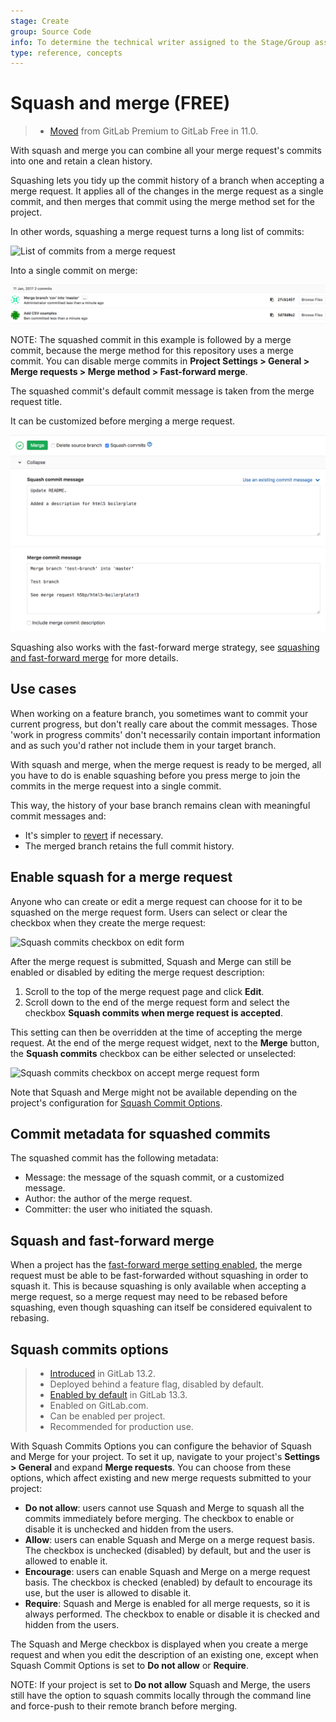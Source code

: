 ```yaml
---
stage: Create
group: Source Code
info: To determine the technical writer assigned to the Stage/Group associated with this page, see https://about.gitlab.com/handbook/engineering/ux/technical-writing/#assignments
type: reference, concepts
---
```


# Squash and merge **(FREE)**

> - [Moved](https://gitlab.com/gitlab-org/gitlab-foss/-/merge_requests/18956) from GitLab Premium to GitLab Free in 11.0.

With squash and merge you can combine all your merge request's commits into one
and retain a clean history.

Squashing lets you tidy up the commit history of a branch when accepting a merge
request. It applies all of the changes in the merge request as a single commit,
and then merges that commit using the merge method set for the project.

In other words, squashing a merge request turns a long list of commits:

![List of commits from a merge request](img/squash_mr_commits.png)

Into a single commit on merge:

![A squashed commit followed by a merge commit](img/squash_squashed_commit.png)

NOTE:
The squashed commit in this example is followed by a merge commit, because the merge method for this repository uses a merge commit. You can disable merge commits in
**Project Settings > General > Merge requests > Merge method > Fast-forward merge**.

The squashed commit's default commit message is taken from the merge request title.

It can be customized before merging a merge request.

![A squash commit message editor](img/squash_mr_message.png)

Squashing also works with the fast-forward merge strategy, see [squashing and fast-forward merge](#squash-and-fast-forward-merge) for more details.

## Use cases

When working on a feature branch, you sometimes want to commit your current
progress, but don't really care about the commit messages. Those 'work in
progress commits' don't necessarily contain important information and as such
you'd rather not include them in your target branch.

With squash and merge, when the merge request is ready to be merged,
all you have to do is enable squashing before you press merge to join
the commits in the merge request into a single commit.

This way, the history of your base branch remains clean with
meaningful commit messages and:

- It's simpler to [revert](revert_changes.md) if necessary.
- The merged branch retains the full commit history.

## Enable squash for a merge request

Anyone who can create or edit a merge request can choose for it to be squashed
on the merge request form. Users can select or clear the checkbox when they
create the merge request:

![Squash commits checkbox on edit form](img/squash_edit_form.png)

After the merge request is submitted, Squash and Merge can still be enabled or disabled
by editing the merge request description:

1. Scroll to the top of the merge request page and click **Edit**.
1. Scroll down to the end of the merge request form and select the checkbox
**Squash commits when merge request is accepted**.

This setting can then be overridden at the time of accepting the merge request.
At the end of the merge request widget, next to the **Merge** button, the **Squash commits** checkbox
can be either selected or unselected:

![Squash commits checkbox on accept merge request form](img/squash_mr_widget.png)

Note that Squash and Merge might not be available depending on the project's configuration
for [Squash Commit Options](#squash-commits-options).

## Commit metadata for squashed commits

The squashed commit has the following metadata:

- Message: the message of the squash commit, or a customized message.
- Author: the author of the merge request.
- Committer: the user who initiated the squash.

## Squash and fast-forward merge

When a project has the [fast-forward merge setting enabled](fast_forward_merge.md#enabling-fast-forward-merges), the merge
request must be able to be fast-forwarded without squashing in order to squash
it. This is because squashing is only available when accepting a merge request,
so a merge request may need to be rebased before squashing, even though
squashing can itself be considered equivalent to rebasing.

## Squash commits options

> - [Introduced](https://gitlab.com/gitlab-org/gitlab/-/issues/17613) in GitLab 13.2.
> - Deployed behind a feature flag, disabled by default.
> - [Enabled by default](https://gitlab.com/gitlab-org/gitlab/-/merge_requests/39382) in GitLab 13.3.
> - Enabled on GitLab.com.
> - Can be enabled per project.
> - Recommended for production use.

With Squash Commits Options you can configure the behavior of Squash and Merge for your project.
To set it up, navigate to your project's **Settings > General** and expand **Merge requests**.
You can choose from these options, which affect existing and new merge requests
submitted to your project:

- **Do not allow**: users cannot use Squash and Merge to squash all the commits immediately before
  merging. The checkbox to enable or disable it is unchecked and hidden from the users.
- **Allow**: users can enable Squash and Merge on a merge request basis.
  The checkbox is unchecked (disabled) by default, but and the user is allowed to enable it.
- **Encourage**: users can enable Squash and Merge on a merge request basis.
  The checkbox is checked (enabled) by default to encourage its use, but the user is allowed to
  disable it.
- **Require**: Squash and Merge is enabled for all merge requests, so it is always performed.
  The checkbox to enable or disable it is checked and hidden from the users.

The Squash and Merge checkbox is displayed when you create a merge request and when you edit the description of an existing one, except when Squash Commit Options is set to **Do not allow** or **Require**.

NOTE:
If your project is set to **Do not allow** Squash and Merge, the users still have the option to
squash commits locally through the command line and force-push to their remote branch before merging.

<!-- ## Troubleshooting

Include any troubleshooting steps that you can foresee. If you know beforehand what issues
one might have when setting this up, or when something is changed, or on upgrading, it's
important to describe those, too. Think of things that may go wrong and include them here.
This is important to minimize requests for support, and to avoid doc comments with
questions that you know someone might ask.

Each scenario can be a third-level heading, e.g. `### Getting error message X`.
If you have none to add when creating a doc, leave this section in place
but commented out to help encourage others to add to it in the future. -->
